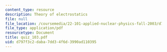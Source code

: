 ```yaml
---
content_type: resource
description: Theory of electrostatics
file: null
file_location: /coursemedia/22-101-applied-nuclear-physics-fall-2003/d797f3c2daba7dd34f6d3990ad110395_quiz_103.pdf
file_type: application/pdf
resourcetype: Document
title: quiz_103.pdf
uid: d797f3c2-daba-7dd3-4f6d-3990ad110395
---
```

